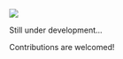 <!--- # AI4Earth --->

<!--- ## AI for earthquake monitoring --->

![](https://raw.githubusercontent.com/AI4EPS/home/master/docs/assets/defense_flyer_zhuwq.png)

Still under development...

Contributions are welcomed!
